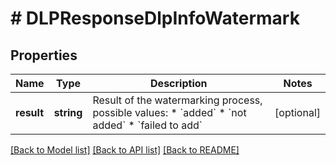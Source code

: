 # # DLPResponseDlpInfoWatermark

## Properties

Name | Type | Description | Notes
------------ | ------------- | ------------- | -------------
**result** | **string** | Result of the watermarking process, possible values: * &#x60;added&#x60; * &#x60;not added&#x60; * &#x60;failed to add&#x60; | [optional] 

[[Back to Model list]](../../README.md#documentation-for-models) [[Back to API list]](../../README.md#documentation-for-api-endpoints) [[Back to README]](../../README.md)


